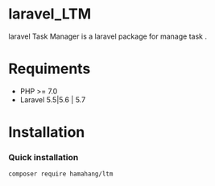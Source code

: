 # laravel_LTM
laravel Task Manager  is a laravel package for manage task .

# Requiments 
<ul>
<li>
PHP >= 7.0
</li>
<li>
Laravel 5.5|5.6 | 5.7
</li>
</ul>

# Installation
<h3>Quick installation</h3> 

``composer require hamahang/ltm``
